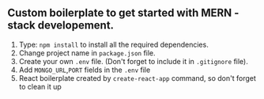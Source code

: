 ## Custom boilerplate to get started with MERN - stack developement.
1. Type: ``` npm install ``` to install all the required dependencies.
2. Change project name in ``` package.json ``` file.
3. Create your own ``` .env ``` file. (Don't forget to include it in ``` .gitignore ``` file).
4. Add ``` MONGO_URL ```,``` PORT ``` fields in the ``` .env ``` file
5. React boilerplate created by ``` create-react-app ``` command, so don't forget to clean it up
